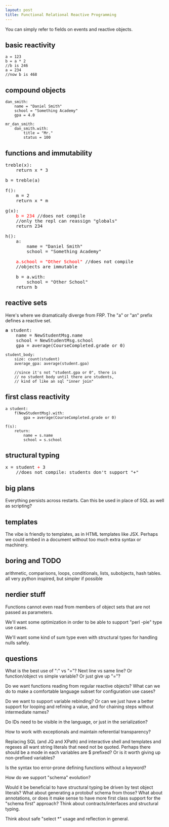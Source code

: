 ```yaml
---
layout: post
title: Functional Relational Reactive Programming
---
```

You can simply refer to fields on events and reactive objects.

## basic reactivity
    a = 123
    b = a * 2
    //b is 246
    a = 234
    //now b is 468

## compound objects
    dan_smith:
        name = "Daniel Smith"
        school = "Something Academy"
        gpa = 4.0

    mr_dan_smith:
        dan_smith.with:
            title = "Mr."
            status = 100

## functions and immutability
<pre>
treble(x):
    return x * 3

b = treble(a)

f():
    m = 2
    return x * m

g(x):
<span style="color:red">    b = 234</span> //does not compile
    //only the repl can reassign "globals"
    return 234

h():
    a:
        name = "Daniel Smith"
        school = "Something Academy"

<span style="color:red">    a.school = "Other School"</span> //does not compile
    //objects are immutable

    b = a.with:
        school = "Other School"
    return b
</pre>

## reactive sets
Here's where we dramatically diverge from FRP. The "a" or "an" prefix defines a reactive set.
<pre>
<b>a</b> student:
    name = NewStudentMsg.name
    school = NewStudentMsg.school
    gpa = average(CourseCompleted.grade or 0)
</pre>

    student_body:
        size: count(student)
        average_gpa: average(student.gpa)

        //since it's not "student.gpa or 0", there is
        // no student body until there are students,
        // kind of like an sql "inner join"
    

## first class reactivity
    a student:
        f(NewStudentMsg).with:
            gpa = average(CourseCompleted.grade or 0)

    f(s):
        return:
            name = s.name
            school = s.school

## structural typing
<pre>
x = student <span style="color:red">+</span> 3
    //does not compile: students don't support "+"
</pre>

## big plans

Everything persists across restarts. Can this be used in place of SQL as well as scripting?

## templates

The vibe is friendly to templates, as in HTML templates like JSX. Perhaps we could embed in a document without too much extra syntax or machinery.

## boring and TODO

arithmetic, comparisons, loops, conditionals, lists, subobjects, hash tables. all very python inspired, but simpler if possible

## nerdier stuff

Functions cannot even read from members of object sets that are not passed as parameters.

We'll want some optimization in order to be able to support "perl -pie" type use cases.

We'll want some kind of sum type even with structural types for handling nulls safely.

## questions

What is the best use of ":" vs "="? Next line vs same line? Or function/object vs simple variable? Or just give up "="?

Do we want functions reading from regular reactive objects? What can we do to make a comfortable language subset for configuration use cases?

Do we want to support variable rebinding? Or can we just have a better support for looping and refining a value, and for chaining steps without intermediate names?

Do IDs need to be visible in the language, or just in the serialization?

How to work with exceptionals and maintain referential transparency?

Replacing SQL (and JQ and XPath) and interactive shell and templates and regexes all want string literals that need not be quoted. Perhaps there should be a mode in each variables are $ prefixed? Or is it worth giving up non-prefixed variables?

Is the syntax too error-prone defining functions without a keyword?

How do we support "schema" evolution?

Would it be beneficial to have structural typing be driven by test object literals? What about generating a protobuf schema from those? What about annotations, or does it make sense to have more first class support for the "schema first" approach? Think about contracts/interfaces and structural typing.

Think about safe "select *" usage and reflection in general.